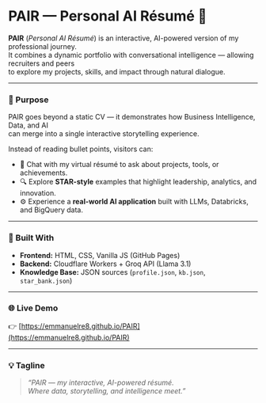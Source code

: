 # PAIR — Personal AI Résumé 🤖

**PAIR** (*Personal AI Résumé*) is an interactive, AI-powered version of my professional journey.  
It combines a dynamic portfolio with conversational intelligence — allowing recruiters and peers  
to explore my projects, skills, and impact through natural dialogue.

---

### 🎯 Purpose

PAIR goes beyond a static CV — it demonstrates how Business Intelligence, Data, and AI  
can merge into a single interactive storytelling experience.

Instead of reading bullet points, visitors can:
- 💬 Chat with my virtual résumé to ask about projects, tools, or achievements.  
- 🔍 Explore **STAR-style** examples that highlight leadership, analytics, and innovation.  
- ⚙️ Experience a **real-world AI application** built with LLMs, Databricks, and BigQuery data.  

---

### 🧠 Built With
- **Frontend:** HTML, CSS, Vanilla JS (GitHub Pages)
- **Backend:** Cloudflare Workers + Groq API (Llama 3.1)
- **Knowledge Base:** JSON sources (`profile.json`, `kb.json`, `star_bank.json`)

---

### 🌐 Live Demo
👉 [https://emmanuelre8.github.io/PAIR](https://emmanuelre8.github.io/PAIR)

---

### 💡 Tagline
> *“PAIR — my interactive, AI-powered résumé.  
Where data, storytelling, and intelligence meet.”*
